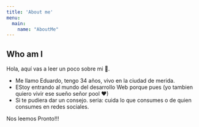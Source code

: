 ```yaml
---
title: 'About me'
menu:
  main:
    name: "AboutMe"
---
```


## Who am I

Hola, aquí vas a leer un poco sobre mi 💪.

- Me llamo Eduardo, tengo 34 años, vivo en la ciudad de merida.
- EStoy entrando al mundo del desarrollo Web porque pues (yo tambien quiero vivir ese sueño señor pool ❤)
- Si te pudiera dar un consejo. seria: cuida lo que consumes o de quien consumes en redes sociales.

Nos leemos Pronto!!!
